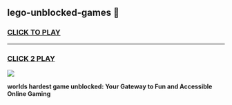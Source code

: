 
## lego-unblocked-games 👋
<h3>
<a href="https://premium.freeplayer.one?title=lego-unblocked-games&ref=14F">CLICK TO PLAY</a></h3>
<hr>

<h3>
<a href="https://premium.freeplayer.one?title=lego-unblocked-games&ref=14F">CLICK 2 PLAY</a>
  
</h3>

<a href="https://premium.freeplayer.one?title=lego-unblocked-games&ref=12F/"><img src="https://clearcache.store/games.png"></a>


**worlds hardest game unblocked: Your Gateway to Fun and Accessible Online Gaming**
